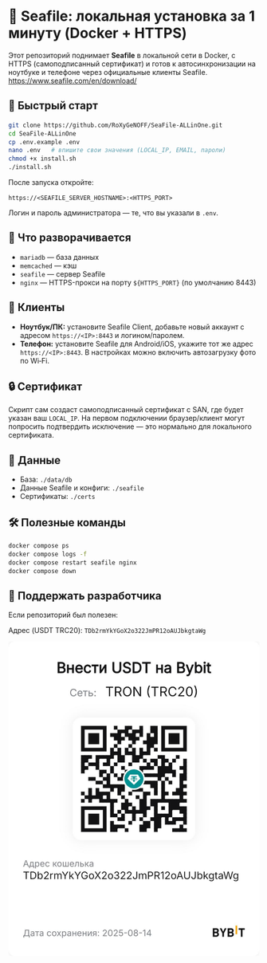 # 🐳 Seafile: локальная установка за 1 минуту (Docker + HTTPS)

Этот репозиторий поднимает **Seafile** в локальной сети в Docker, с HTTPS (самоподписанный сертификат) и готов к автосинхронизации на ноутбуке и телефоне через официальные клиенты Seafile.
https://www.seafile.com/en/download/

## 🚀 Быстрый старт
```bash
git clone https://github.com/RoXyGeNOFF/SeaFile-ALLinOne.git
cd SeaFile-ALLinOne
cp .env.example .env
nano .env   # впишите свои значения (LOCAL_IP, EMAIL, пароли)
chmod +x install.sh
./install.sh
```

После запуска откройте:
```
https://<SEAFILE_SERVER_HOSTNAME>:<HTTPS_PORT>
```
Логин и пароль администратора — те, что вы указали в `.env`.

## 🧩 Что разворачивается
- `mariadb` — база данных
- `memcached` — кэш
- `seafile` — сервер Seafile
- `nginx` — HTTPS-прокси на порту `${HTTPS_PORT}` (по умолчанию 8443)

## 📱 Клиенты
- **Ноутбук/ПК:** установите Seafile Client, добавьте новый аккаунт с адресом `https://<IP>:8443` и логином/паролем.
- **Телефон:** установите Seafile для Android/iOS, укажите тот же адрес `https://<IP>:8443`. В настройках можно включить автозагрузку фото по Wi‑Fi.

## 🔒 Сертификат
Скрипт сам создаст самоподписанный сертификат с SAN, где будет указан ваш `LOCAL_IP`. На первом подключении браузер/клиент могут попросить подтвердить исключение — это нормально для локального сертификата.

## 📂 Данные
- База: `./data/db`
- Данные Seafile и конфиги: `./seafile`
- Сертификаты: `./certs`

## 🛠️ Полезные команды
```bash
docker compose ps
docker compose logs -f
docker compose restart seafile nginx
docker compose down
```

## 💖 Поддержать разработчика
Если репозиторий был полезен:

Адрес (USDT TRC20): `TDb2rmYkYGoX2o322JmPR12oAUJbkgtaWg`

![Donate](donate_qr.jpeg)
